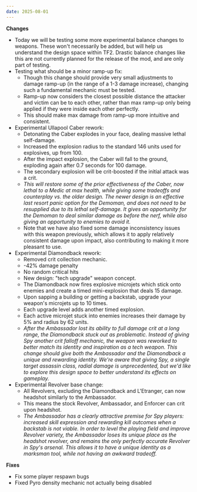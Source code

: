 ```yaml
---
date: 2025-08-01
---
```


**Changes**

* Today we will be testing some more experimental balance changes to weapons. These won't necessarily be added, but will help us understand the design space within TF2. Drastic balance changes like this are not currently planned for the release of the mod, and are only part of testing.
* Testing what should be a minor ramp-up fix:
  * Though this change should provide very small adjustments to damage ramp-up (in the range of a 1-3 damage increase), changing such a fundamental mechanic must be tested.
  * Ramp-up now considers the closest possible distance the attacker and victim can be to each other, rather than max ramp-up only being applied if they were inside each other perfectly.
  * This should make max damage from ramp-up more intuitive and consistent.
* Experimental Ullapool Caber rework:
  * Detonating the Caber explodes in your face, dealing massive lethal self-damage.
  * Increased the explosion radius to the standard 146 units used for explosives, up from 100.
  * After the impact explosion, the Caber will fall to the ground, exploding again after 0.7 seconds for 100 damage.
  * The secondary explosion will be crit-boosted if the initial attack was a crit.
  * _This will restore some of the prior effectiveness of the Caber, now lethal to a Medic at max health, while giving some tradeoffs and counterplay vs. the older design. The newer design is an effective last resort panic option for the Demoman, and does not need to be resupplied due to its lethal self-damage. It gives an opportunity for the Demoman to deal similar damage as before the nerf, while also giving an opportunity to enemies to avoid it._
  * Note that we have also fixed some damage inconsistency issues with this weapon previously, which allows it to apply relatively consistent damage upon impact, also contributing to making it more pleasant to use.
* Experimental Diamondback rework:
  * Removed crit collection mechanic.
  * -42% damage penalty
  * No random critical hits
  * New design: "tech upgrade" weapon concept.
  * The Diamondback now fires explosive microjets which stick onto enemies and create a timed mini-explosion that deals 15 damage.
  * Upon sapping a building or getting a backstab, upgrade your weapon's microjets up to 10 times.
  * Each upgrade level adds another timed explosion.
  * Each active microjet stuck into enemies increases their damage by 5% and radius by 62 units.
  * _After the Ambassador lost its ability to full damage crit at a long range, the Diamondback stuck out as problematic. Instead of giving Spy another crit falloff mechanic, the weapon was reworked to better match its identity and inspiration as a tech weapon. This change should give both the Ambassador and the Diamondback a unique and rewarding identity. We're aware that giving Spy, a single target assassin class, radial damage is unprecedented, but we'd like to explore this design space to better understand its effects on gameplay._
* Experimental Revolver base change:
  * All Revolvers, excluding the Diamondback and L'Etranger, can now headshot similarly to the Ambassador.
  * This means the stock Revolver, Ambassador, and Enforcer can crit upon headshot.
  * _The Ambassador has a clearly attractive premise for Spy players: increased skill expression and rewarding kill outcomes when a backstab is not viable. In order to level the playing field and improve Revolver variety, the Ambassador loses its unique place as the headshot revolver, and remains the only perfectly accurate Revolver in Spy's arsenal. This allows it to have a unique identity as a marksman tool, while not having an awkward tradeoff._

**Fixes**

* Fix some player respawn bugs
* Fixed Pyro density mechanic not actually being disabled
